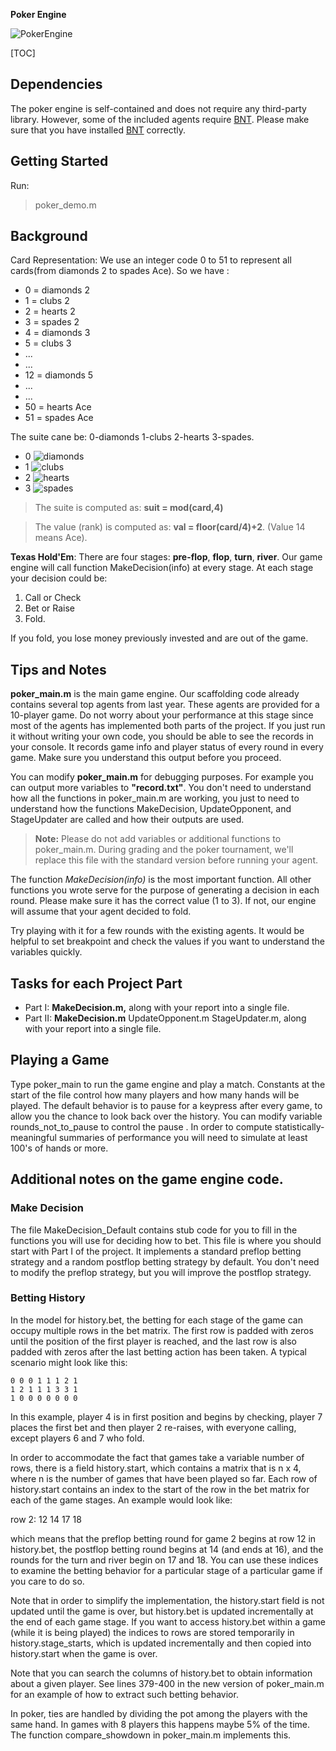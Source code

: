 **Poker Engine**

![PokerEngine](https://bitbucket.org/walllab/pokerengine/raw/master/docs/Poker.png)

[TOC]

##  Dependencies
The poker engine is self-contained and does not require any third-party library. However, some of the included agents require [BNT]. Please make sure that you have installed [BNT] correctly.  

## Getting Started
Run:
> poker_demo.m

##  Background
Card Representation: We use an integer code 0 to 51 to represent all cards(from diamonds 2 to spades Ace). So we have :

- 0 = diamonds 2
- 1 = clubs 2
- 2 = hearts 2
- 3 = spades 2
- 4 = diamonds 3
- 5 = clubs 3
- ...
- ...
- 12 = diamonds 5
- ...
- ...
- 50 = hearts Ace
- 51 = spades Ace

The suite cane be: 0-diamonds 1-clubs 2-hearts 3-spades.

 - 0 ![diamonds](https://bitbucket.org/walllab/pokerengine/raw/master/docs/diamonds-32.png)
 - 1 ![clubs](https://bitbucket.org/walllab/pokerengine/raw/master/docs/clubs-32.png)
 - 2 ![hearts](https://bitbucket.org/walllab/pokerengine/raw/master/docs/hearts-32.png)
 - 3 ![spades](https://bitbucket.org/walllab/pokerengine/raw/master/docs/spades-32.png)

> The suite is computed as: **suit = mod(card,4)**

> The value (rank) is computed as: **val = floor(card/4)+2**. (Value 14 means Ace).

**Texas Hold'Em**: There are four stages: **pre-flop**, **flop**, **turn**, **river**. Our game engine will call function MakeDecision(info) at every stage. At each stage your decision could be:

 1. Call or Check 
 2. Bet or Raise
 3. Fold.

If you fold, you lose money previously invested and are out of the game.

##  Tips and Notes
**poker_main.m** is the main game engine. Our scaffolding code already contains several top agents from last year. These agents are provided for a 10-player game. Do not worry about your performance at this stage since most of the agents has implemented both parts of the project. If you just run it without writing your own code, you should be able to see the records in your console. It records game info and player status of every round in every game. Make sure you understand this output before you proceed. 

You can modify **poker_main.m** for debugging purposes. For example you can output more variables to **"record.txt"**. You don't need to understand how all the functions in poker_main.m are working, you just to need to understand how the functions MakeDecision, UpdateOpponent, and StageUpdater are called and how their outputs are used.

> **Note:** Please do not add variables or additional functions to poker_main.m. During grading and the poker tournament, we'll replace this file with the standard version before running your agent.

The function *MakeDecision(info)* is the most important function. All other functions you wrote serve for the purpose of generating a decision in each round. Please make sure it has the correct value (1 to 3). If not, our engine will assume that your agent decided to fold.

Try playing with it for a few rounds with the existing agents. It would be helpful to set breakpoint and check the values if you want to understand the variables quickly.

##  Tasks for each Project Part
 
 - Part I:   **MakeDecision.m,** along with your report into a single file.
 - Part II: **MakeDecision.m** UpdateOpponent.m StageUpdater.m, along with your report into a single file.

## Playing a Game

Type poker_main to run the game engine and play a match. Constants at the start of the file control how many players and how many hands will be played. The default behavior is to pause for a keypress after every game, to allow you the chance to look back over the history. You can modify variable rounds_not_to_pause to control the pause . In order to compute statistically-meaningful summaries of performance you will need to simulate at least 100's of hands or more.


##  Additional notes on the game engine code.

### Make Decision

The file MakeDecision_Default contains stub code for you to fill in the functions you will use for deciding how to bet. This file is where you should start with Part I of the project. It implements a standard preflop betting strategy and a random postflop betting strategy by default. You don't need to modify the preflop strategy, but you will improve the postflop strategy.

### Betting History

In the model for history.bet, the betting for each stage of the game can occupy multiple rows in the bet matrix. The first row is padded with zeros until the position of the first player is reached, and the last row is also padded with zeros after the last betting action has been taken. A typical scenario might look like this:


```
0 0 0 1 1 1 2 1
1 2 1 1 1 3 3 1
1 0 0 0 0 0 0 0
```


In this example, player 4 is in first position and begins by checking, player 7 places the first bet and then player 2 re-raises, with everyone calling, except players 6 and 7 who fold.

In order to accommodate the fact that games take a variable number of rows, there is a field history.start, which contains a matrix that is n x 4, where n is the number of games that have been played so far. Each row of history.start contains an index to the start of the row in the bet matrix for each of the game stages. An example would look like:

row 2:  12 14 17 18

which means that the preflop betting round for game 2 begins at row 12 in history.bet, the postflop betting round begins at 14 (and ends at 16), and the rounds for the turn and river begin on 17 and 18. You can use these indices to examine the betting behavior for a particular stage of a particular game if you care to do so.

Note that in order to simplify the implementation, the history.start field is not updated until the game is over, but history.bet is updated incrementally at the end of each game stage. If you want to access history.bet within a game (while it is being played) the indices to rows are stored temporarily in history.stage_starts, which is updated incrementally and then copied into history.start when the game is over.

Note that you can search the columns of history.bet to obtain information about a given player. See lines 379-400 in the new version of poker_main.m for an example of how to extract such betting behavior.

In poker, ties are handled by dividing the pot among the players with the same hand. In games with 8 players this happens maybe 5% of the time. The function compare_showdown in poker_main.m implements this.


  [MATLAB]: http://www.mathworks.com/products/matlab/
  [LaTeX]: http://www.latex-project.org/
  [BNT]: https://github.com/bayesnet/bnt
